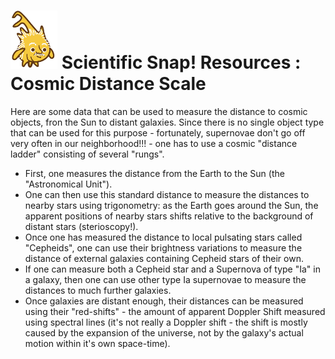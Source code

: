 # <img alt="scientific-snap icon" src="../../images/einstein_snap.png" width="75"/> Scientific Snap! Resources : Cosmic Distance Scale

Here are some data that can be used to measure the distance to cosmic objects, fron the Sun to distant galaxies.
Since there is no single object type that can be used for this purpose - fortunately, supernovae don't go off very often in our neighborhood!!! - one has to use a cosmic "distance ladder" consisting of several "rungs".
- First, one measures the distance from the Earth to the Sun (the "Astronomical Unit").
- One can then use this standard distance to measure the distances to nearby stars using trigonometry: as the Earth goes around the Sun, the apparent positions of nearby stars shifts relative to the background of distant stars (sterioscopy!).
- Once one has measured the distance to local pulsating stars called "Cepheids", one can use their brightness variations to measure the distance of external galaxies containing Cepheid stars of their own.
- If one can measure both a Cepheid star and a Supernova of type "Ia" in a galaxy, then one can use other type Ia supernovae to measure the distances to much further galaxies.
- Once galaxies are distant enough, their distances can be measured using their "red-shifts" - the amount of apparent Doppler Shift measured using spectral lines (it's not really a Doppler shift - the shift is mostly caused by the expansion of the universe, not by the galaxy's actual motion within it's own space-time).
